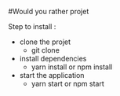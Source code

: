 #Would you rather projet

Step to install :

- clone the projet
    - git clone 
- install dependencies
    - yarn install or npm install
- start the application
    - yarn start or npm start